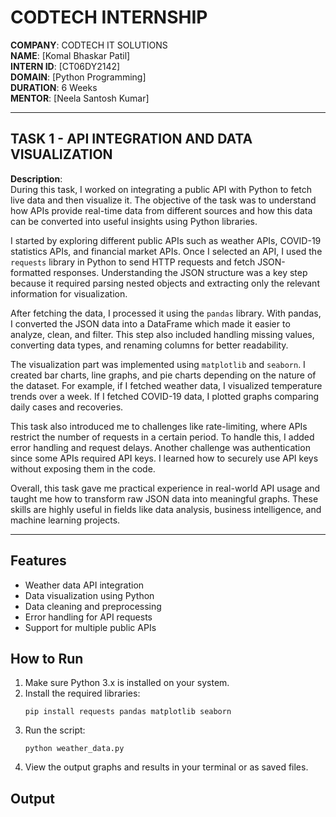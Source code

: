# CODTECH INTERNSHIP

**COMPANY**: CODTECH IT SOLUTIONS  
**NAME**: [Komal Bhaskar Patil]  
**INTERN ID**: [CT06DY2142]  
**DOMAIN**: [Python Programming]  
**DURATION**: 6 Weeks  
**MENTOR**: [Neela Santosh Kumar]  

---

## TASK 1 - API INTEGRATION AND DATA VISUALIZATION  

**Description**:  
During this task, I worked on integrating a public API with Python to fetch live data and then visualize it. The objective of the task was to understand how APIs provide real-time data from different sources and how this data can be converted into useful insights using Python libraries.  

I started by exploring different public APIs such as weather APIs, COVID-19 statistics APIs, and financial market APIs. Once I selected an API, I used the `requests` library in Python to send HTTP requests and fetch JSON-formatted responses. Understanding the JSON structure was a key step because it required parsing nested objects and extracting only the relevant information for visualization.  

After fetching the data, I processed it using the `pandas` library. With pandas, I converted the JSON data into a DataFrame which made it easier to analyze, clean, and filter. This step also included handling missing values, converting data types, and renaming columns for better readability.  

The visualization part was implemented using `matplotlib` and `seaborn`. I created bar charts, line graphs, and pie charts depending on the nature of the dataset. For example, if I fetched weather data, I visualized temperature trends over a week. If I fetched COVID-19 data, I plotted graphs comparing daily cases and recoveries.  

This task also introduced me to challenges like rate-limiting, where APIs restrict the number of requests in a certain period. To handle this, I added error handling and request delays. Another challenge was authentication since some APIs required API keys. I learned how to securely use API keys without exposing them in the code.  

Overall, this task gave me practical experience in real-world API usage and taught me how to transform raw JSON data into meaningful graphs. These skills are highly useful in fields like data analysis, business intelligence, and machine learning projects.  

---

## Features
- Weather data API integration
- Data visualization using Python
- Data cleaning and preprocessing
- Error handling for API requests
- Support for multiple public APIs

## How to Run
1. Make sure Python 3.x is installed on your system.
2. Install the required libraries:
   ```
   pip install requests pandas matplotlib seaborn
   ```
3. Run the script:
   ```
   python weather_data.py
   ```
4. View the output graphs and results in your terminal or as saved files.
## Output



